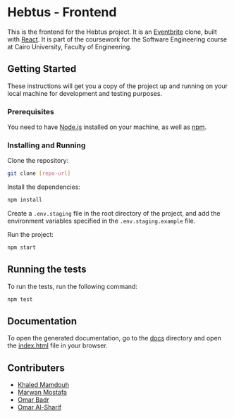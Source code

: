 # Hebtus - Frontend

This is the frontend for the Hebtus project. It is an [Eventbrite](https://www.eventbrite.com/) clone, built with [React](https://reactjs.org/). It is part of the coursework for the Software Engineering course at Cairo University, Faculty of Engineering.

## Getting Started

These instructions will get you a copy of the project up and running on your local machine for development and testing purposes.

### Prerequisites

You need to have [Node.js](https://nodejs.org/en/) installed on your machine, as well as [npm](https://www.npmjs.com/).

### Installing and Running

Clone the repository:

```bash
git clone [repo-url]
```

Install the dependencies:

```bash
npm install
```

Create a `.env.staging` file in the root directory of the project, and add the environment variables specified in the `.env.staging.example` file.

Run the project:

```bash
npm start
```

## Running the tests

To run the tests, run the following command:

```bash
npm test
```

## Documentation

To open the generated documentation, go to the [docs](docs) directory and open the [index.html](docs/index.html) file in your browser.

## Contributers

- [Khaled Mamdouh](https://github.com/Khalidmamdou7)
- [Marwan Mostafa](https://github.com/Marwan-9)
- [Omar Badr](https://github.com/Grintaking19)
- [Omar Al-Sharif](https://github.com/Omar-Al-Sharif)